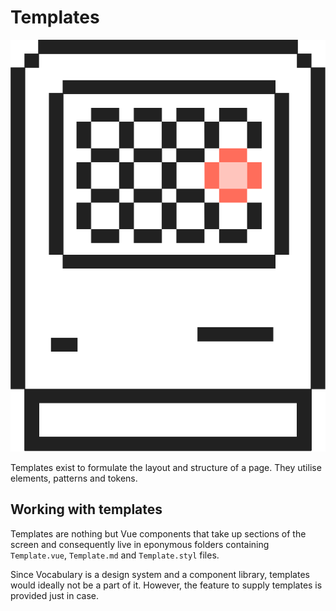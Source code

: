 # Templates

![representation](../assets/icons/ds_nomenclature/template.svg)

Templates exist to formulate the layout and structure of a page. They utilise 
elements, patterns and tokens.

## Working with templates

Templates are nothing but Vue components that take up sections of the screen and 
consequently live in eponymous folders containing `Template.vue`, `Template.md` 
and `Template.styl` files.

Since Vocabulary is a design system and a component library, templates would 
ideally not be a part of it. However, the feature to supply templates is 
provided just in case.
